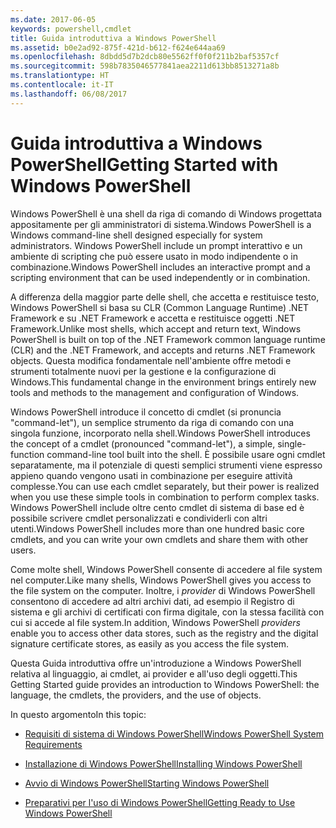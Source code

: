 ```yaml
---
ms.date: 2017-06-05
keywords: powershell,cmdlet
title: Guida introduttiva a Windows PowerShell
ms.assetid: b0e2ad92-875f-421d-b612-f624e644aa69
ms.openlocfilehash: 8dbdd5d7b2dcb80e5562ff0f0f211b2baf5357cf
ms.sourcegitcommit: 598b7835046577841aea2211d613bb8513271a8b
ms.translationtype: HT
ms.contentlocale: it-IT
ms.lasthandoff: 06/08/2017
---
```

# <a name="getting-started-with-windows-powershell"></a><span data-ttu-id="5342b-103">Guida introduttiva a Windows PowerShell</span><span class="sxs-lookup"><span data-stu-id="5342b-103">Getting Started with Windows PowerShell</span></span>
<span data-ttu-id="5342b-104">Windows PowerShell è una shell da riga di comando di Windows progettata appositamente per gli amministratori di sistema.</span><span class="sxs-lookup"><span data-stu-id="5342b-104">Windows PowerShell is a Windows command-line shell designed especially for system administrators.</span></span> <span data-ttu-id="5342b-105">Windows PowerShell include un prompt interattivo e un ambiente di scripting che può essere usato in modo indipendente o in combinazione.</span><span class="sxs-lookup"><span data-stu-id="5342b-105">Windows PowerShell includes an interactive prompt and a scripting environment that can be used independently or in combination.</span></span>

<span data-ttu-id="5342b-106">A differenza della maggior parte delle shell, che accetta e restituisce testo, Windows PowerShell si basa su CLR (Common Language Runtime) .NET Framework e su .NET Framework e accetta e restituisce oggetti .NET Framework.</span><span class="sxs-lookup"><span data-stu-id="5342b-106">Unlike most shells, which accept and return text, Windows PowerShell is built on top of the .NET Framework common language runtime (CLR) and the .NET Framework, and accepts and returns .NET Framework objects.</span></span> <span data-ttu-id="5342b-107">Questa modifica fondamentale nell'ambiente offre metodi e strumenti totalmente nuovi per la gestione e la configurazione di Windows.</span><span class="sxs-lookup"><span data-stu-id="5342b-107">This fundamental change in the environment brings entirely new tools and methods to the management and configuration of Windows.</span></span>

<span data-ttu-id="5342b-108">Windows PowerShell introduce il concetto di cmdlet (si pronuncia "command-let"), un semplice strumento da riga di comando con una singola funzione, incorporato nella shell.</span><span class="sxs-lookup"><span data-stu-id="5342b-108">Windows PowerShell introduces the concept of a cmdlet (pronounced "command-let"), a simple, single-function command-line tool built into the shell.</span></span> <span data-ttu-id="5342b-109">È possibile usare ogni cmdlet separatamente, ma il potenziale di questi semplici strumenti viene espresso appieno quando vengono usati in combinazione per eseguire attività complesse.</span><span class="sxs-lookup"><span data-stu-id="5342b-109">You can use each cmdlet separately, but their power is realized when you use these simple tools in combination to perform complex tasks.</span></span> <span data-ttu-id="5342b-110">Windows PowerShell include oltre cento cmdlet di sistema di base ed è possibile scrivere cmdlet personalizzati e condividerli con altri utenti.</span><span class="sxs-lookup"><span data-stu-id="5342b-110">Windows PowerShell includes more than one hundred basic core cmdlets, and you can write your own cmdlets and share them with other users.</span></span>

<span data-ttu-id="5342b-111">Come molte shell, Windows PowerShell consente di accedere al file system nel computer.</span><span class="sxs-lookup"><span data-stu-id="5342b-111">Like many shells, Windows PowerShell gives you access to the file system on the computer.</span></span> <span data-ttu-id="5342b-112">Inoltre, i *provider* di Windows PowerShell consentono di accedere ad altri archivi dati, ad esempio il Registro di sistema e gli archivi di certificati con firma digitale, con la stessa facilità con cui si accede al file system.</span><span class="sxs-lookup"><span data-stu-id="5342b-112">In addition, Windows PowerShell *providers* enable you to access other data stores, such as the registry and the digital signature certificate stores, as easily as you access the file system.</span></span>

<span data-ttu-id="5342b-113">Questa Guida introduttiva offre un'introduzione a Windows PowerShell relativa al linguaggio, ai cmdlet, ai provider e all'uso degli oggetti.</span><span class="sxs-lookup"><span data-stu-id="5342b-113">This Getting Started guide provides an introduction to Windows PowerShell: the language, the cmdlets, the providers, and the use of objects.</span></span>

<span data-ttu-id="5342b-114">In questo argomento</span><span class="sxs-lookup"><span data-stu-id="5342b-114">In this topic:</span></span>

-   [<span data-ttu-id="5342b-115">Requisiti di sistema di Windows PowerShell</span><span class="sxs-lookup"><span data-stu-id="5342b-115">Windows PowerShell System Requirements</span></span>](../setup/Windows-PowerShell-System-Requirements.md)

-   [<span data-ttu-id="5342b-116">Installazione di Windows PowerShell</span><span class="sxs-lookup"><span data-stu-id="5342b-116">Installing Windows PowerShell</span></span>](../setup/Installing-Windows-PowerShell.md)

-   [<span data-ttu-id="5342b-117">Avvio di Windows PowerShell</span><span class="sxs-lookup"><span data-stu-id="5342b-117">Starting Windows PowerShell</span></span>](../setup/Starting-Windows-PowerShell.md)

-   [<span data-ttu-id="5342b-118">Preparativi per l'uso di Windows PowerShell</span><span class="sxs-lookup"><span data-stu-id="5342b-118">Getting Ready to Use Windows PowerShell</span></span>](Getting-Ready-to-Use-Windows-PowerShell.md)

